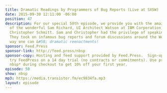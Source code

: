 ```yaml
---
title: Dramatic Readings by Programmers of Bug Reports (Live at SXSW)
date: 2015-09-30 12:11:00 -06:00
position: 47
description: For our special 50th episode, we provide you with the amazing team-up
  of the wonderful Sam Richard, UI Architect Watson at IBM Corporation, and your host,
  Christopher Schmitt. Sam and Christopher had the privilege of speaking at SXSW!
  They took on infamous bug reports and forum discussions around the Web the only
  way one can &#58; dramatic reenactments!
sponsor: Feed.Press
sponsor-link: http://feed.press/nbsp
sponsor-copy: Hosting and feed support provided by Feed.Press.  Sign-up today and
  try FeedPress on a 14 day trial (no contracts or commitments). Use promo code *
  nbsp* during checkout to get 10% off your first year.
episode: 50
show: nbsp
mp3: https://media.transistor.fm/ec9834fa.mp3
layout: episode
---
```


